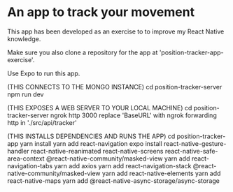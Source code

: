# An app to track your movement

This app has been developed as an exercise to to improve my React Native knowledge.

Make sure you also clone a repository for the app at 'position-tracker-app-exercise'.

Use Expo to run this app.

(THIS CONNECTS TO THE MONGO INSTANCE)
cd position-tracker-server
npm run dev 

(THIS EXPOSES A WEB SERVER TO YOUR LOCAL MACHINE)
cd position-tracker-server
ngrok http 3000
replace 'BaseURL' with ngrok forwarding http in './src/api/tracker'

(THIS INSTALLS DEPENDENCIES AND RUNS THE APP)
cd position-tracker-app
yarn install 
yarn add react-navigation
expo install react-native-gesture-handler react-native-reanimated react-native-screens react-native-safe-area-context @react-native-community/masked-view
yarn add react-navigation-tabs
yarn add axios
yarn add react-navigation-stack @react-native-community/masked-view
yarn add react-native-elements
yarn add react-native-maps
yarn add @react-native-async-storage/async-storage
